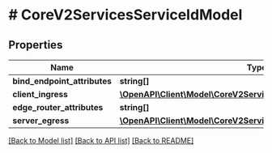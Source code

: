 # # CoreV2ServicesServiceIdModel

## Properties

Name | Type | Description | Notes
------------ | ------------- | ------------- | -------------
**bind_endpoint_attributes** | **string[]** |  | 
**client_ingress** | [**\OpenAPI\Client\Model\CoreV2ServicesServiceIdModelClientIngress**](CoreV2ServicesServiceIdModelClientIngress.md) |  | 
**edge_router_attributes** | **string[]** |  | 
**server_egress** | [**\OpenAPI\Client\Model\CoreV2ServicesServiceIdModelServerEgress**](CoreV2ServicesServiceIdModelServerEgress.md) |  | 

[[Back to Model list]](../../README.md#documentation-for-models) [[Back to API list]](../../README.md#documentation-for-api-endpoints) [[Back to README]](../../README.md)


